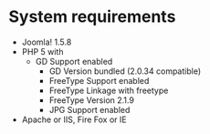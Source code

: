 # System requirements #

  * Joomla! 1.5.8
  * PHP 5 with
    * GD Support  enabled
      * GD Version  bundled (2.0.34 compatible)
      * FreeType Support  enabled
      * FreeType Linkage  with freetype
      * FreeType Version  2.1.9
      * JPG Support  enabled
  * Apache or IIS, Fire Fox or IE